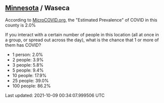 
## [Minnesota](/united-states/minnesota) / Waseca

According to [MicroCOVID.org](http://microcovid.org),
the "Estimated Prevalence" of COVID in this county is 2.0%

If you interact with a certain number of people in this location
(all at once in a group, or spread out across the day), what is the chance that
1 or more of them has COVID?

- 1 person: 2.0%
- 2 people: 3.9%
- 3 people: 5.8%
- 5 people: 9.4%
- 10 people: 17.9%
- 25 people: 39.0%
- 100 people: 86.2%

Last updated: 2021-10-09 00:34:07.999506 UTC
